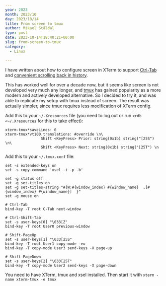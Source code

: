 ```yaml
---
year: 2023
month: 2023/10
day: 2023/10/14
title: From screen to tmux
author: Mikael Ståldal
type: post
date: 2023-10-14T18:40:21+00:00
slug: from-screen-to-tmux
category:
  - Linux

---
```

I have written about how to configure screen in XTerm to support [Ctrl-Tab][1] and [convenient scrolling back in history][2].

This has worked well for over a decade now, but it seems like screen is not developed very much any longer, and [tmux][3] has gained popularity as a more modern and actively developed alternative. So I decided to try it, and was able to replicate my setup with tmux instead of screen. The result was actually simpler, since tmux requires less modification of XTerm config.

Add this to your `~/.Xresources` file (you need to log out or run `xrdb <~/.Xresources` for this to take effect):

```
xterm-tmux*saveLines: 0
xterm-tmux*vt100.translations: #override \n\
                Shift <KeyPress> Prior: string(0x1b) string("[25S") \n\
                Shift <KeyPress> Next: string(0x1b) string("[25T") \n

```

Add this to your `~/.tmux.conf` file:

```
set -s extended-keys on
set -s copy-command 'xsel -i -p -b'

set -g status off
set -g set-titles on
set -g set-titles-string "#{W:#{window_index} #{window_name}  ,[#{window_index} #{window_name}]  }"
set -g mouse on

# Ctrl-Tab
bind-key -T root C-Tab next-window

# Ctrl-Shift-Tab
set -s user-keys[0] "\033[Z"
bind-key -T root User0 previous-window

# Shift-PageUp
set -s user-keys[1] "\033[25S"
bind-key -T root User1 copy-mode -eu
bind-key -T copy-mode User3 send-keys -X page-up

# Shift-PageDown
set -s user-keys[2] "\033[25T"
bind-key -T copy-mode User2 send-keys -X page-down

```

You need to have XTerm, tmux and xsel installed. Then start it with `xterm -name xterm-tmux -e tmux`

 [1]: https://www.staldal.nu/tech/2009/01/10/how-to-use-ctrl-tab-in-gnu-screen/
 [2]: https://www.staldal.nu/tech/2009/01/11/how-to-use-mousewheel-in-gnu-screen/
 [3]: https://github.com/tmux/tmux